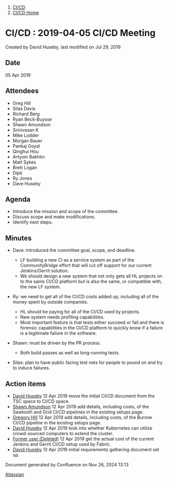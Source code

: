 1. [CI/CD](index.html)
2. [CI/CD Home](19005451.html)

# CI/CD : 2019-04-05 CI/CD Meeting

Created by David Huseby, last modified on Jul 29, 2019

## Date

05 Apr 2019

## Attendees

- Greg Hill
- Silas Davis
- Richard Berg
- Ryan Beck-Buysse
- Shawn Amundson
- Srinivasan K
- Mike Lodder
- Morgan Bauer
- Pankaj Goyal
- Qinghui Hou
- Artyom Bakhtin
- Matt Sykes
- Brett Logan
- Dipti
- Ry Jones
- Dave Huseby

## Agenda

- Introduce the mission and scope of the committee.
- Discuss scope and make modifications.
- Identify next steps.

## Minutes

- Dave: introduced the committee goal, scope, and deadline.
  
  - LF building a new CI as a service system as part of the CommunityBridge effort that will cut off support for our current Jenkins/Gerrit solution.
  - We should design a new system that not only gets all HL projects on to the same CI/CD platform but is also the same, or compatible with, the new LF system.
- Ry: we need to get all of the CI/CD costs added up, including all of the money spent by outside companies.
  
  - HL should be paying for all of the CI/CD used by projects.
  - New system needs profiling capabilities.
  - Most important feature is that tests either succeed or fail and there is forensic capabilities in the CI/CD platform to quickly know if a failure is a legitimate failure in the software.
- Shawn: must be driven by the PR process.
  
  - Both build passes as well as long-running tests.
- Silas: plan to have public facing test nets for people to pound on and try to induce failures.

## Action items

- [David Huseby](https://lf-hyperledger.atlassian.net/wiki/people/5c81ef6e187e8e0b95b0b1e9?ref=confluence) 12 Apr 2019 move the initial CI/CD document from the TSC space to CI/CD space.
- [Shawn Amundson](https://lf-hyperledger.atlassian.net/wiki/people/557058:2e7d95e7-feba-4f98-9e87-ae7a151bcdc8?ref=confluence) 12 Apr 2019 add details, including costs, of the Sawtooth and Grid CI/CD pipelines in the existing setups page.
- [Gregory Hill](https://lf-hyperledger.atlassian.net/wiki/people/712020:f4f398ef-d40e-4c66-90c9-47062a10976a?ref=confluence) 12 Apr 2019 add details, including costs, of the Burrow CI/CD pipeline in the existing setups page.
- [David Huseby](https://lf-hyperledger.atlassian.net/wiki/people/5c81ef6e187e8e0b95b0b1e9?ref=confluence) 12 Apr 2019 look into whether Kubernetes can utilize crowd-sourced computers to extend the cluster.
- [Former user (Deleted)](https://lf-hyperledger.atlassian.net/wiki/people/712020:18487632-0d8b-449e-bdc6-7e69bedc56a2?ref=confluence) 12 Apr 2019 get the actual cost of the current Jenkins and Gerrit CI/CD setup used by Fabric.
- [David Huseby](https://lf-hyperledger.atlassian.net/wiki/people/5c81ef6e187e8e0b95b0b1e9?ref=confluence) 12 Apr 2019 initial requirements gathering document set up.

Document generated by Confluence on Nov 26, 2024 13:13

[Atlassian](http://www.atlassian.com/)
